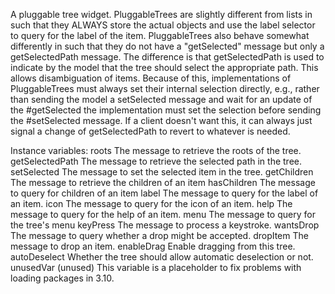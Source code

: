 A pluggable tree widget. PluggableTrees are slightly different from lists in such that they ALWAYS store the actual objects and use the label selector to query for the label of the item. PluggableTrees also behave somewhat differently in such that they do not have a "getSelected" message but only a getSelectedPath message. The difference is that getSelectedPath is used to indicate by the model that the tree should select the appropriate path. This allows disambiguation of items. Because of this, implementations of PluggableTrees must always set their internal selection directly, e.g., rather than sending the model a setSelected message and wait for an update of the #getSelected the implementation must set the selection before sending the #setSelected message. If a client doesn't want this, it can always just signal a change of getSelectedPath to revert to whatever is needed.

Instance variables:
	roots 	<Symbol>	The message to retrieve the roots of the tree.
	getSelectedPath	<Symbol> The message to retrieve the selected path in the tree.
	setSelected	<Symbol>	The message to set the selected item in the tree.
	getChildren	<Symbol>	The message to retrieve the children of an item
	hasChildren	<Symbol>	The message to query for children of an item
	label 	<Symbol>	The message to query for the label of an item.
	icon 	<Symbol>	The message to query for the icon of an item.
	help 	<Symbol>	The message to query for the help of an item.
	menu	<Symbol>	The message to query for the tree's menu
	keyPress	<Symbol>	The message to process a keystroke.
	wantsDrop	<Symbol>	The message to query whether a drop might be accepted.
	dropItem	<Symbol>	The message to drop an item.
	enableDrag <Boolean>	Enable dragging from this tree.
	autoDeselect	<Boolean>	Whether the tree should allow automatic deselection or not.
	unusedVar	(unused)	This variable is a placeholder to fix problems with loading packages in 3.10.